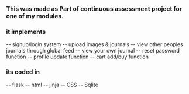### This was made as Part of continuous assessment project for one of my modules.

### it implements 
-- signup/login system 
-- upload images & journals
-- view other peoples journals through global feed 
-- view your own journal 
-- reset password function 
-- profile update function 
-- cart add/buy function

### its coded in 
-- flask 
-- html 
-- jinja 
-- CSS 
-- Sqlite
